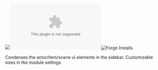 ![](https://img.shields.io/badge/Foundry-v0.8.6-informational)![Latest Release Download Count](https://img.shields.io/github/downloads/kandashi/smol-foundry/latest/module.zip)![Forge Installs](https://img.shields.io/badge/dynamic/json?label=Forge%20Installs&query=package.installs&suffix=%25&url=https%3A%2F%2Fforge-vtt.com%2Fapi%2Fbazaar%2Fpackage%2Fsmol-foundry&colorB=4aa94a)

Condenses the actor/item/scene ui elements in the sidebar. Customizable sizes in the module settings

